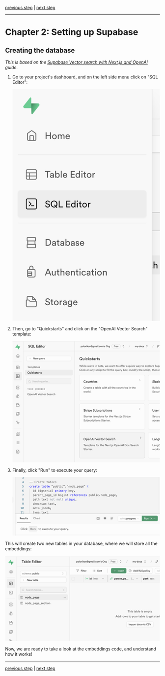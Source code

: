 [previous step](STEP_00.md) | [next step](STEP_02.md)

---

# Chapter 2: Setting up Supabase

## Creating the database

_This is based on the [Supabase Vector search with Next.js and OpenAI](https://supabase.com/docs/guides/ai/examples/nextjs-vector-search) guide._

1. Go to your project's dashboard, and on the left side menu click on "SQL Editor":

   ![Supabase SQL Editor](./assets/01_sql_editor.png)

2. Then, go to "Quickstarts" and click on the "OpenAI Vector Search" template:

   ![OpenAI Vector Search](./assets/01_openai_search.png)

3. Finally, click "Run" to execute your query:

   ![Run query](./assets/01_run.png)

This will create two new tables in your database, where we will store all the embeddings:

![Tables](./assets/01_tables.png)

Now, we are ready to take a look at the embeddings code, and understand how it works!

---

[previous step](STEP_00.md) | [next step](STEP_02.md)
